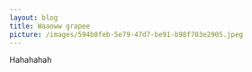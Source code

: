 ```yaml
---
layout: blog
title: Waaoww grapee
picture: /images/594b0feb-5e79-47d7-be91-b98f703e2905.jpeg
---
```

Hahahahah